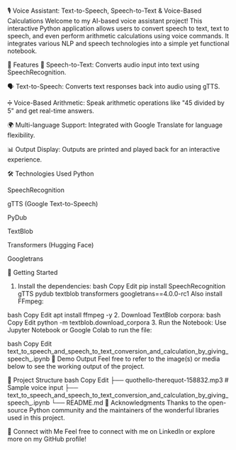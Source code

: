 🎙️ Voice Assistant: Text-to-Speech, Speech-to-Text & Voice-Based Calculations
Welcome to my AI-based voice assistant project! This interactive Python application allows users to convert speech to text, text to speech, and even perform arithmetic calculations using voice commands. It integrates various NLP and speech technologies into a simple yet functional notebook.

🔧 Features
🎤 Speech-to-Text: Converts audio input into text using SpeechRecognition.

🗣️ Text-to-Speech: Converts text responses back into audio using gTTS.

➗ Voice-Based Arithmetic: Speak arithmetic operations like "45 divided by 5" and get real-time answers.

🌍 Multi-language Support: Integrated with Google Translate for language flexibility.

📊 Output Display: Outputs are printed and played back for an interactive experience.

🛠️ Technologies Used
Python

SpeechRecognition

gTTS (Google Text-to-Speech)

PyDub

TextBlob

Transformers (Hugging Face)

Googletrans

🚀 Getting Started
1. Install the dependencies:
bash
Copy
Edit
pip install SpeechRecognition gTTS pydub textblob transformers googletrans==4.0.0-rc1
Also install FFmpeg:

bash
Copy
Edit
apt install ffmpeg -y
2. Download TextBlob corpora:
bash
Copy
Edit
python -m textblob.download_corpora
3. Run the Notebook:
Use Jupyter Notebook or Google Colab to run the file:

bash
Copy
Edit
text_to_speech_and_speech_to_text_conversion_and_calculation_by_giving_speech_.ipynb
📌 Demo Output
Feel free to refer to the image(s) or media below to see the working output of the project.

📂 Project Structure
bash
Copy
Edit
├── quothello-therequot-158832.mp3     # Sample voice input
├── text_to_speech_and_speech_to_text_conversion_and_calculation_by_giving_speech_.ipynb
└── README.md
🙌 Acknowledgments
Thanks to the open-source Python community and the maintainers of the wonderful libraries used in this project.

🔗 Connect with Me
Feel free to connect with me on LinkedIn or explore more on my GitHub profile!
